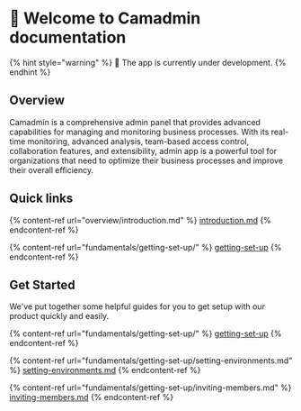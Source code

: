 # 👋 Welcome to Camadmin documentation

{% hint style="warning" %}
&#x20;🚧 The app is currently under development.
{% endhint %}

## Overview

Camadmin is a comprehensive admin panel that provides advanced capabilities for managing and monitoring business processes. With its real-time monitoring, advanced analysis, team-based access control, collaboration features, and extensibility, admin app is a powerful tool for organizations that need to optimize their business processes and improve their overall efficiency.

## Quick links

{% content-ref url="overview/introduction.md" %}
[introduction.md](overview/introduction.md)
{% endcontent-ref %}

{% content-ref url="fundamentals/getting-set-up/" %}
[getting-set-up](fundamentals/getting-set-up/)
{% endcontent-ref %}

## Get Started

We've put together some helpful guides for you to get setup with our product quickly and easily.

{% content-ref url="fundamentals/getting-set-up/" %}
[getting-set-up](fundamentals/getting-set-up/)
{% endcontent-ref %}

{% content-ref url="fundamentals/getting-set-up/setting-environments.md" %}
[setting-environments.md](fundamentals/getting-set-up/setting-environments.md)
{% endcontent-ref %}

{% content-ref url="fundamentals/getting-set-up/inviting-members.md" %}
[inviting-members.md](fundamentals/getting-set-up/inviting-members.md)
{% endcontent-ref %}

